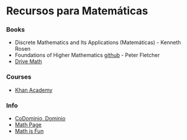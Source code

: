 # Recursos para Matemáticas

### Books
- Discrete Mathematics and Its Applications (Matemáticas) - Kenneth Rosen
- Foundations of Higher Mathematics [github](https://github.com/stefaneng/MATH320/tree/master/week1) - Peter Fletcher
- [Drive Math](https://drive.google.com/drive/u/0/folders/1kCN-k8rlBgbVoX0GKqVhVYUJVAoAuE73)
  
### Courses
- [Khan Academy](https://www.khanacademy.org/math)
  
### Info
- [CoDominio, Dominio](http://uapas2.bunam.unam.mx/matematicas/dominio_codominio_grafica/#:~:text=En%20estos%20t%C3%A9rminos%2C%20decimos%20entonces,conjunto%20que%20contiene%20al%20rango)
- [Math Page](https://themathpage.com/index.html)
- [Math is Fun](https://www.mathsisfun.com/)

